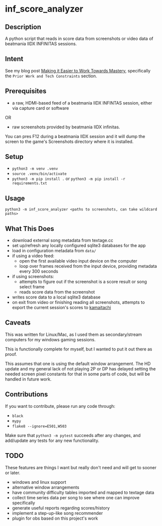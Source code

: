# inf_score_analyzer

## Description

A python script that reads in score data from screenshots or video data of beatmania IIDX INFINITAS sessions.

## Intent

See my blog post [Making it Easier to Work Towards Mastery](https://cohost.org/strikeitup/post/374525-making-it-easier-to),
specifically the `Prior Work and Tech Constraints` section.

## Prerequisites

- a raw, HDMI-based feed of a beatmania IIDX INFINTAS session, 
either via capture card or software

OR 

- raw screenshots provided by beatmania IIDX infinitas.

You can pres F12 during a beatmania IIDX session and it will
dump the screen to the game's Screenshots directory where it is installed.

## Setup

- `python3 -m venv .venv`
- `source .venv/bin/activate`
- `python3 -m pip install .` or `python3 -m pip install -r requirements.txt`

## Usage 

```
python3 -m inf_score_analyzer <paths to screenshots, can take wildcard paths>
```

## What This Does

- download external song metadata from textage.cc
- set up/refresh any locally configured sqlite3 databases for the app
- load in configuration metadata from `data/`
- if using a video feed:
    - open the first available video input device on the computer
    - loop over frames received from the input device, providing metadata every 300 seconds
- if using screenshots:
    - attempts to figure out if the screenshot is a score result or song select frame
    - reads score data from the screenshot
- writes score data to a local sqlite3 database
- on exit from video or finishing reading all screenshots, attempts to export the current session's scores to [kamaitachi](https://kamai.tachi.ac/)

## Caveats

This was written for Linux/Mac, as I used them as secondary/stream computers for my windows gaming sessions.

This is functionally complete for myself, but I wanted to put it out there as proof.

This assumes that one is using the default window arrangement. 
The HD update and my general lack of not playing
2P or DP has delayed setting the needed screen pixel constants for that in some 
parts of code, but will be handled in future work.

## Contributions

If you want to contribute, please run any code through:

- `black` 
- `mypy` 
- `flake8 --ignore=E501,W503`

Make sure that `python3 -m pytest` succeeds after any changes, and add/update any tests for any 
new functionality.

## TODO

These features are things I want but really don't need and will
get to sooner or later.

- windows and linux support
- alternative window arrangements
- have community difficulty tables imported and mapped to textage data
- collect time series data per song to see where one can improve specifically
- generate useful reports regarding scores/history
- implement a step-up-like song recommender
- plugin for obs based on this project's work

